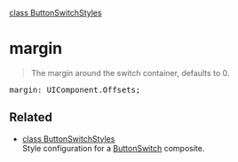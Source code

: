 [class ButtonSwitchStyles](ButtonSwitchStyles.md)

# margin

> The margin around the switch container, defaults to 0.

<pre class="docgen_signature">margin: UIComponent.Offsets;</pre>

## Related

- [<!--{ref:class}-->class ButtonSwitchStyles](ButtonSwitchStyles.md) \
    Style configuration for a [ButtonSwitch](ButtonSwitch.md) composite.
